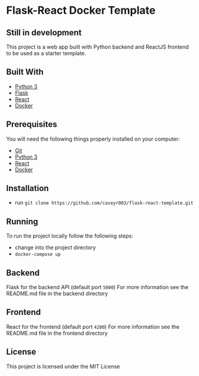 # Flask-React Docker Template
## Still in development

This project is a web app built with Python backend and ReactJS frontend to be used as a starter template.

## Built With

* [Python 3](https://www.python.org/)
* [Flask](http://flask.pocoo.org/)
* [React](https://reactjs.org/)
* [Docker](https://www.docker.com/)

## Prerequisites

You will need the following things properly installed on your computer:

* [Git](http://git-scm.com/)
* [Python 3](https://www.python.org/)
* [React](https://reactjs.org/)
* [Docker](https://www.docker.com/)

## Installation

* run `git clone https://github.com/caseyr003/flask-react-template.git`

## Running

To run the project locally follow the following steps:

* change into the project directory
* `docker-compose up`

## Backend

Flask for the backend API (default port `5000`)
For more information see the README.md file in the backend directory

## Frontend

React for the frontend (default port `4200`)
For more information see the README.md file in the frontend directory

## License

This project is licensed under the MIT License
